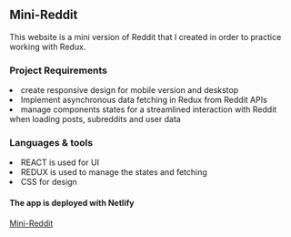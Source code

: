 ## Mini-Reddit
This website is a mini version of Reddit that I created in order to practice working with Redux. 


### Project Requirements 
<li> create responsive design for mobile version and deskstop </li>
<li> Implement asynchronous data fetching in Redux from Reddit
APIs  </li>
<li> manage components states for a streamlined interaction with Reddit
when loading posts, subreddits and user data </li>





### Languages & tools
<li>REACT is used for UI</li>
<li>REDUX is used to manage the states and fetching</li>
<li>CSS for design</li>

#### The app is deployed with Netlify 
<a href="https://minireddit.netlify.app/" >Mini-Reddit  </a>


